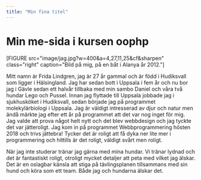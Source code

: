 ```yaml
---
title: "Min fina titel"
---
```

Min me-sida i kursen oophp
=========================

[FIGURE src="image/jag.jpg?w=400&a=4,27,11,25&cf&sharpen" class="right" caption="Bild på mig, på en båt i Alanya år 2012."]

Mitt namn är Frida Lindgren, jag är 27 år gammal och är född i Hudiksvall som ligger i Hälsingland. Jag har sedan bott i Uppsala i fem år och 
nu bor jag i Gävle sedan ett halvår tillbaka med min sambo Daniel och våra två hundar Lego och Pussel. Innan jag flyttade till Uppsala jobbade 
jag i sjukhusköket i Hudiksvall, sedan började jag på programmet molekylärbiologi i Uppsala. Jag är väldigt intresserad av djur och natur men 
ändå märkte jag efter ett år på programmet att det var nog inget för mig. Jag valde att prova något helt nytt och det blev webbdesign och jag tyckte det var jätteroligt. Jag kom in på programmet Webbprogrammering hösten 2018 och trivs jättebra! Tycker det är roligt att få dyka ner lite mer i programmering och hittills är det roligt, väldigt svårt men roligt.

När jag inte studerar tränar jag gärna med mina hundar. Vi tränar lydnad och det är fantastiskt roligt, otroligt mycket detaljer att peta med vilket jag älskar. Det är en oslagbar känsla att stiga på tävlingsplanen tillsammans med sin hund och köra som ett team. Både jag och hundarna älskar det.
